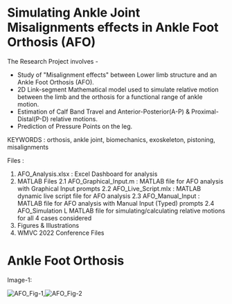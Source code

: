 # Simulating Ankle Joint Misalignments effects in Ankle Foot Orthosis (AFO)

The Research Project involves -
- Study of "Misalignment effects" between Lower limb structure and an Ankle Foot Orthosis (AFO).
- 2D Link-segment Mathematical model used to simulate relative motion between the limb and the orthosis for a functional range of ankle motion.
- Estimation of Calf Band Travel and Anterior-Posterior(A-P) & Proximal-Distal(P-D) relative motions.
- Prediction of Pressure Points on the leg.

KEYWORDS : orthosis, ankle joint, biomechanics, exoskeleton, pistoning, misalignments

Files :
  1. AFO_Analysis.xlsx : Excel Dashboard for analysis
  2. MATLAB Files
    2.1 AFO_Graphical_Input.m : MATLAB file for AFO analysis with Graphical Input prompts
    2.2 AFO_Live_Script.mlx : MATLAB dynamic live script file for AFO analysis
    2.3 AFO_Manual_Input : MATLAB file for AFO analysis with Manual Input (Typed) prompts
    2.4 AFO_Simulation L MATLAB file for simulating/calculating relative motions for all 4 cases considered
  3. Figures & Illustrations
  4. WMVC 2022 Conference Files

# Ankle Foot Orthosis

Image-1:

![AFO_Fig-1](https://user-images.githubusercontent.com/68963724/138945137-080ed801-b63e-467d-b8f8-3abe6715fcc9.png),![AFO_Fig-2](https://user-images.githubusercontent.com/68963724/138945215-7a95f4d1-e198-4f67-bcb2-532764890984.png)
